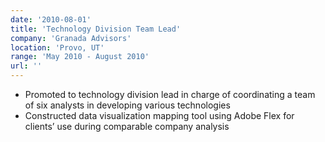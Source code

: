 ```yaml
---
date: '2010-08-01'
title: 'Technology Division Team Lead'
company: 'Granada Advisors'
location: 'Provo, UT'
range: 'May 2010 - August 2010'
url: ''
---
```


- Promoted to technology division lead in charge of coordinating a team of six analysts in developing various technologies
- Constructed data visualization mapping tool using Adobe Flex for clients’ use during comparable company analysis
